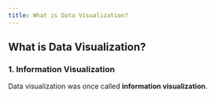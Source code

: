 ```yaml
---
title: What is Data Visualization?
---
```


## What is Data Visualization?

### 1. Information Visualization
Data visualization was once called **information visualization**.
